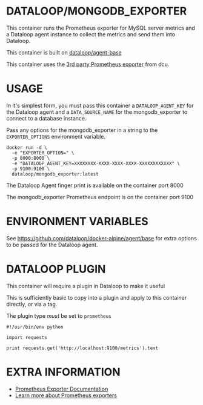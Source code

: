 DATALOOP/MONGODB_EXPORTER
========================

This container runs the Prometheus exporter for MySQL server metrics and a Dataloop agent instance to collect the metrics and send them into Dataloop.

This container is built on [dataloop/agent-base](https://github.com/dataloop/docker-alpine/agent/base)

This container uses the [3rd party Prometheus exporter](https://github.com/dcu/mongodb_exporter) from dcu.


USAGE
=====

In it's simplest form, you must pass this container a `DATALOOP_AGENT_KEY` for the Dataloop agent and a `DATA_SOURCE_NAME` for the mongodb_exporter to connect to a database instance.

Pass any options for the mongodb_exporter in a string to the `EXPORTER_OPTIONS` environment variable.

```
docker run -d \
  -e "EXPORTER_OPTION=" \
  -p 8000:8000 \
  -e "DATALOOP_AGENT_KEY=XXXXXXXX-XXXX-XXXX-XXXX-XXXXXXXXXXXX" \
  -p 9100:9100 \
  dataloop/mongodb_exporter:latest
```


The Dataloop Agent finger print is available on the container port 8000

The mongodb_exporter Prometheus endpoint is on the container port 9100


ENVIRONMENT VARIABLES
=====================

See https://github.com/dataloop/docker-alpine/agent/base for extra options to be passed for the Dataloop agent.


DATALOOP PLUGIN
===============

This container will require a plugin in Dataloop to make it useful

This is sufficiently basic to copy into a plugin and apply to this container directly, or via a tag.

The plugin type *must* be set to `prometheus`

```
#!/usr/bin/env python

import requests

print requests.get('http://localhost:9100/metrics').text
```


EXTRA INFORMATION
=================

* [Prometheus Exporter Documentation](https://github.com/prometheus/mysqld_exporter)
* [Learn more about Prometheus exporters](https://prometheus.io/docs/instrumenting/exporters/)
